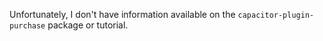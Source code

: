 Unfortunately, I don't have information available on the `capacitor-plugin-purchase` package or tutorial.